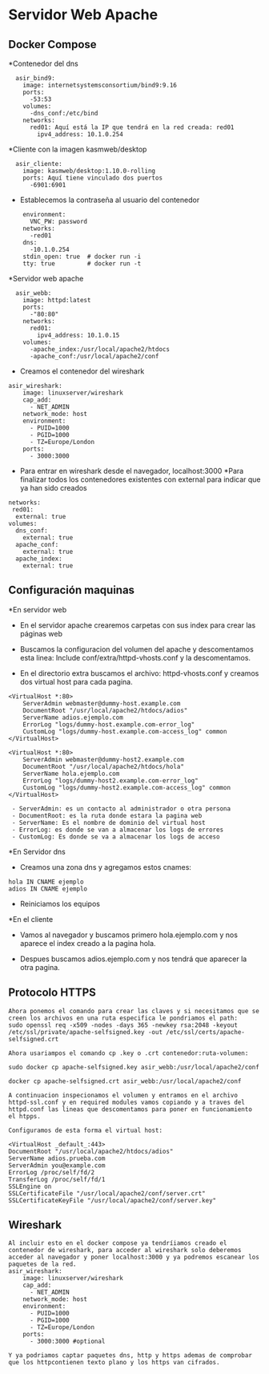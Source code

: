 # Servidor Web Apache

## Docker Compose

*Contenedor del dns
~~~
  asir_bind9:
    image: internetsystemsconsortium/bind9:9.16
    ports:
      -53:53
    volumes:
      -dns_conf:/etc/bind
    networks:
      red01: Aquí está la IP que tendrá en la red creada: red01
        ipv4_address: 10.1.0.254
~~~
*Cliente con la imagen kasmweb/desktop
~~~
  asir_cliente:
    image: kasmweb/desktop:1.10.0-rolling
    ports: Aquí tiene vinculado dos puertos
      -6901:6901
~~~
* Establecemos la contraseña al usuario del contenedor
~~~
    environment:
      VNC_PW: password
    networks:
      -red01
    dns:
      -10.1.0.254
    stdin_open: true  # docker run -i
    tty: true         # docker run -t
~~~
*Servidor web apache
~~~
  asir_webb:
    image: httpd:latest
    ports:
      -"80:80"
    networks:
      red01:
        ipv4_address: 10.1.0.15
    volumes:
      -apache_index:/usr/local/apache2/htdocs
      -apache_conf:/usr/local/apache2/conf
~~~
* Creamos el contenedor del wireshark 
~~~
asir_wireshark:
    image: linuxserver/wireshark
    cap_add:  
      - NET_ADMIN
    network_mode: host  
    environment:
      - PUID=1000
      - PGID=1000
      - TZ=Europe/London
    ports:
      - 3000:3000
~~~
- Para entrar en wireshark desde el navegador, localhost:3000
*Para finalizar todos los contenedores existentes con external para indicar que ya han sido creados
~~~
networks:
 red01:
  external: true
volumes:
  dns_conf:
    external: true
  apache_conf:
    external: true
  apache_index:
    external: true
~~~

## Configuración maquinas   

*En servidor web

- En el servidor apache crearemos carpetas con sus index para crear las páginas web

- Buscamos la configuracion del volumen del apache y descomentamos esta linea: Include conf/extra/httpd-vhosts.conf y la descomentamos.

- En el directorio extra buscamos el archivo: httpd-vhosts.conf y creamos dos virtual host para cada pagina.
~~~
<VirtualHost *:80>
    ServerAdmin webmaster@dummy-host.example.com
    DocumentRoot "/usr/local/apache2/htdocs/adios"
    ServerName adios.ejemplo.com
    ErrorLog "logs/dummy-host.example.com-error_log"
    CustomLog "logs/dummy-host.example.com-access_log" common
</VirtualHost>

<VirtualHost *:80>
    ServerAdmin webmaster@dummy-host2.example.com
    DocumentRoot "/usr/local/apache2/htdocs/hola"
    ServerName hola.ejemplo.com
    ErrorLog "logs/dummy-host2.example.com-error_log"
    CustomLog "logs/dummy-host2.example.com-access_log" common
</VirtualHost>

 - ServerAdmin: es un contacto al administrador o otra persona
 - DocumentRoot: es la ruta donde estara la pagina web
 - ServerName: Es el nombre de dominio del virtual host
 - ErrorLog: es donde se van a almacenar los logs de errores
 - CustomLog: Es donde se va a almacenar los logs de acceso
~~~

*En Servidor dns

- Creamos una zona dns y agregamos estos cnames:
~~~
hola IN CNAME ejemplo
adios IN CNAME ejemplo
~~~

- Reiniciamos los equipos

*En el cliente

- Vamos al navegador y buscamos primero hola.ejemplo.com y nos aparece el index creado a la pagina hola.

- Despues buscamos adios.ejemplo.com y nos tendrá que aparecer la otra pagina.


## Protocolo HTTPS

~~~
Ahora ponemos el comando para crear las claves y si necesitamos que se creen los archivos en una ruta especifica le pondriamos el path:
sudo openssl req -x509 -nodes -days 365 -newkey rsa:2048 -keyout /etc/ssl/private/apache-selfsigned.key -out /etc/ssl/certs/apache-selfsigned.crt

Ahora usariampos el comando cp .key o .crt contenedor:ruta-volumen:

sudo docker cp apache-selfsigned.key asir_webb:/usr/local/apache2/conf

docker cp apache-selfsigned.crt asir_webb:/usr/local/apache2/conf

A continuacion inspecionamos el volumen y entramos en el archivo httpd-ssl.conf y en required modules vamos copiando y a traves del httpd.conf las lineas que descomentamos para poner en funcionamiento el htpps.

~~~

~~~
Configuramos de esta forma el virtual host:

<VirtualHost _default_:443>
DocumentRoot "/usr/local/apache2/htdocs/adios"
ServerName adios.prueba.com
ServerAdmin you@example.com
ErrorLog /proc/self/fd/2
TransferLog /proc/self/fd/1
SSLEngine on
SSLCertificateFile "/usr/local/apache2/conf/server.crt"
SSLCertificateKeyFile "/usr/local/apache2/conf/server.key"

~~~

## Wireshark

~~~
Al incluir esto en el docker compose ya tendríiamos creado el contenedor de wireshark, para acceder al wireshark solo deberemos acceder al navegador y poner localhost:3000 y ya podremos escanear los paquetes de la red.
asir_wireshark:
    image: linuxserver/wireshark
    cap_add:  
      - NET_ADMIN
    network_mode: host  
    environment:
      - PUID=1000
      - PGID=1000
      - TZ=Europe/London
    ports:
      - 3000:3000 #optional

Y ya podriamos captar paquetes dns, http y https ademas de comprobar que los httpcontienen texto plano y los https van cifrados.
~~~
